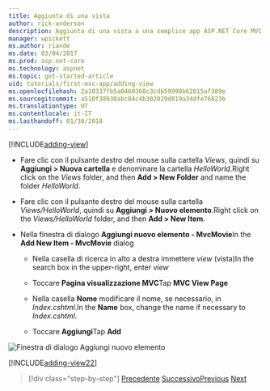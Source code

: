 ```yaml
---
title: Aggiunta di una vista
author: rick-anderson
description: Aggiunta di una vista a una semplice app ASP.NET Core MVC
manager: wpickett
ms.author: riande
ms.date: 03/04/2017
ms.prod: asp.net-core
ms.technology: aspnet
ms.topic: get-started-article
uid: tutorials/first-mvc-app/adding-view
ms.openlocfilehash: 2a10337fb5a0460368c3cdb59998b62015af389e
ms.sourcegitcommit: a510f38930abc84c4b302029d019a34dfe76823b
ms.translationtype: HT
ms.contentlocale: it-IT
ms.lasthandoff: 01/30/2018
---
```

[!INCLUDE[adding-view](../../includes/mvc-intro/adding_view1.md)]

* <span data-ttu-id="938c2-103">Fare clic con il pulsante destro del mouse sulla cartella *Views*, quindi su **Aggiungi > Nuova cartella** e denominare la cartella *HelloWorld*.</span><span class="sxs-lookup"><span data-stu-id="938c2-103">Right click on the *Views* folder, and then **Add > New Folder** and name the folder *HelloWorld*.</span></span>

* <span data-ttu-id="938c2-104">Fare clic con il pulsante destro del mouse sulla cartella *Views/HelloWorld*, quindi su **Aggiungi > Nuovo elemento**.</span><span class="sxs-lookup"><span data-stu-id="938c2-104">Right click on the *Views/HelloWorld* folder, and then **Add > New Item**.</span></span>

* <span data-ttu-id="938c2-105">Nella finestra di dialogo **Aggiungi nuovo elemento - MvcMovie**</span><span class="sxs-lookup"><span data-stu-id="938c2-105">In the **Add New Item - MvcMovie** dialog</span></span>

  * <span data-ttu-id="938c2-106">Nella casella di ricerca in alto a destra immettere *view* (vista)</span><span class="sxs-lookup"><span data-stu-id="938c2-106">In the search box in the upper-right, enter *view*</span></span>

  * <span data-ttu-id="938c2-107">Toccare **Pagina visualizzazione MVC**</span><span class="sxs-lookup"><span data-stu-id="938c2-107">Tap **MVC View Page**</span></span>

  * <span data-ttu-id="938c2-108">Nella casella **Nome** modificare il nome, se necessario, in *Index.cshtml*.</span><span class="sxs-lookup"><span data-stu-id="938c2-108">In the **Name** box, change the name if necessary to *Index.cshtml*.</span></span>

  * <span data-ttu-id="938c2-109">Toccare **Aggiungi**</span><span class="sxs-lookup"><span data-stu-id="938c2-109">Tap **Add**</span></span>

![Finestra di dialogo Aggiungi nuovo elemento](adding-view/_static/add_view.png)

[!INCLUDE[adding-view22](../../includes/mvc-intro/adding_view2.md)]

>[!div class="step-by-step"]
<span data-ttu-id="938c2-111">[Precedente](adding-controller.md)
[Successivo](adding-model.md)</span><span class="sxs-lookup"><span data-stu-id="938c2-111">[Previous](adding-controller.md)
[Next](adding-model.md)</span></span>
